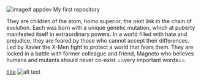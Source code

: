![image](https://github.com/user-attachments/assets/608c7821-5f86-497e-bd12-ec52fc9df2fb)# appdev
My first repository

They are children of the atom, homo superior, the next link in the chain of evolution. Each was born with a unique genetic mutation, which at puberty manifested itself in extraordinary powers. In a world filled with hate and prejudice, they are feared by those who cannot accept their differences. Led by Xavier the X-Men fight to protect a world that fears them. They are locked in a battle with former colleague and friend, Magneto who believes humans and mutants should never co-exist ==very important words==.

[title](https://en.wikipedia.org/wiki/X-Men)
![alt text](![image](https://github.com/user-attachments/assets/e7871a0e-fd76-4d12-839e-bd8bd3af68a8)
)
